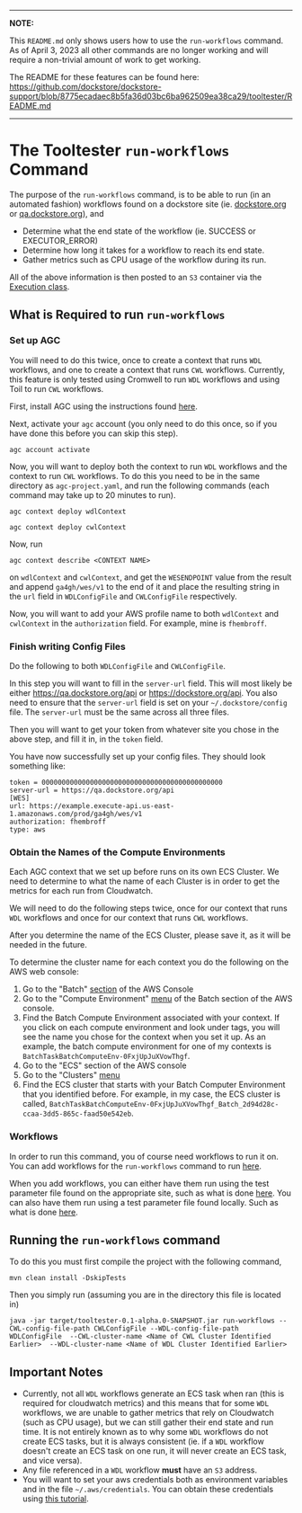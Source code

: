 
---
**NOTE:**

This `README.md` only shows users how to use the `run-workflows` command. As of April 3, 2023 all other 
commands are no longer working and will require a non-trivial amount of work to get working.

The README for these features can be found here: https://github.com/dockstore/dockstore-support/blob/8775ecadaec8b5fa36d03bc6ba962509ea38ca29/tooltester/README.md

---

# The Tooltester `run-workflows` Command

The purpose of the `run-workflows` command, is to be able to run (in an automated fashion) workflows found on a dockstore site 
(ie. [dockstore.org](https://dockstore.org/) or [qa.dockstore.org](https://qa.dockstore.org/)), and 
- Determine what the end state of the workflow (ie. SUCCESS or EXECUTOR_ERROR)
- Determine how long it takes for a workflow to reach its end state.
- Gather metrics such as CPU usage of the workflow during its run.

All of the above information is then posted to an `S3` container via the [Execution class](https://github.com/dockstore/dockstore/blob/290bc2c68640e82a44bdb8fe58c8629814739dfa/dockstore-webservice/src/main/java/io/dockstore/webservice/core/metrics/Execution.java#L36-L127).

## What is Required to run `run-workflows`

### Set up AGC
You will need to do this twice, once to create a context that runs `WDL` workflows, and one to create a context that
runs `CWL` workflows. Currently, this feature is only tested using Cromwell to run `WDL` workflows and using
Toil to run `CWL` workflows.

First, install AGC using the instructions found [here](https://aws.github.io/amazon-genomics-cli/docs/getting-started/installation/).

Next, activate your `agc` account (you only need to do this once, so if you have done this before you can skip this step).
```
agc account activate
```

Now, you will want to deploy both the context to run `WDL` workflows and the context to run `CWL` workflows. To do this you
need to be in the same directory as `agc-project.yaml`, and run the following commands (each command may take up to 20 minutes to run).
```
agc context deploy wdlContext
```
```
agc context deploy cwlContext
```

Now, run 
```
agc context describe <CONTEXT NAME>
```
on `wdlContext` and `cwlContext`, and get the `WESENDPOINT` value from the result and append `ga4gh/wes/v1` to the end of it and place
the resulting string in the `url` field in `WDLConfigFile` and `CWLConfigFile` respectively.

Now, you will want to add your AWS profile name to both `wdlContext` and `cwlContext` in the `authorization` field. For example,
mine is `fhembroff`.

### Finish writing Config Files
Do the following to both `WDLConfigFile` and `CWLConfigFile`.

In this step you will want to fill in the `server-url` field. This will most likely be either https://qa.dockstore.org/api or https://dockstore.org/api.
You also need to ensure that the `server-url` field is set on your `~/.dockstore/config` file. The `server-url` must be the same across all three files.

Then you will want to get your token from whatever site you chose in the above step, and fill it in, in the `token` field.

You have now successfully set up your config files. They should look something like:
```
token = 000000000000000000000000000000000000000000000
server-url = https://qa.dockstore.org/api
[WES]
url: https://example.execute-api.us-east-1.amazonaws.com/prod/ga4gh/wes/v1
authorization: fhembroff
type: aws
```

### Obtain the Names of the Compute Environments
Each AGC context that we set up before runs on its own ECS Cluster. We need to determine to what the name of each Cluster is in order
to get the metrics for each run from Cloudwatch.

We will need to do the following steps twice, once for our context that runs `WDL` workflows and once for our context that runs `CWL` workflows.

After you determine the name of the ECS Cluster, please save it, as it will be needed in the future.

To determine the cluster name for each context you do the following on the AWS web console:

1. Go to the "Batch" [section](https://us-east-1.console.aws.amazon.com/batch) of the AWS Console
2. Go to the "Compute Environment" [menu](https://us-east-1.console.aws.amazon.com/batch/home?region=us-east-1#console-settings/compute-environments) of the Batch section of the AWS console.
3. Find the Batch Compute Environment associated with your context. If you click on each compute environment and look under tags, you will see the name you chose for the context when you set it up. As an example, the batch compute environment for one of my contexts is `BatchTaskBatchComputeEnv-0FxjUpJuXVowThgf`.
4. Go to the "ECS" section of the AWS console
5. Go to the "Clusters" [menu](https://us-east-1.console.aws.amazon.com/ecs/v2/clusters?region=us-east-1)
6. Find the ECS cluster that starts with your Batch Computer Environment that you identified before. For example, in my case, the ECS cluster is called, `BatchTaskBatchComputeEnv-0FxjUpJuXVowThgf_Batch_2d94d28c-ccaa-3dd5-865c-faad50e542eb`.

### Workflows
In order to run this command, you of course need workflows to run it on. You can add workflows for the `run-workflows` command to run [here](https://github.com/dockstore/dockstore-support/blob/8775ecadaec8b5fa36d03bc6ba962509ea38ca29/tooltester/src/main/java/io/dockstore/tooltester/runWorkflow/WorkflowList.java#L48-L55).

When you add workflows, you can either have them run using the test parameter file found on the appropriate site, such as what is done [here](https://github.com/dockstore/dockstore-support/blob/8775ecadaec8b5fa36d03bc6ba962509ea38ca29/tooltester/src/main/java/io/dockstore/tooltester/runWorkflow/WorkflowList.java#L49). 
You can also have them run using a test parameter file found locally. Such as what is done [here](https://github.com/dockstore/dockstore-support/blob/8775ecadaec8b5fa36d03bc6ba962509ea38ca29/tooltester/src/main/java/io/dockstore/tooltester/runWorkflow/WorkflowList.java#L48).

## Running the `run-workflows` command
To do this you must first compile the project with the following command,
```
mvn clean install -DskipTests
```

Then you simply run (assuming you are in the directory this file is located in)
```
java -jar target/tooltester-0.1-alpha.0-SNAPSHOT.jar run-workflows --CWL-config-file-path CWLConfigFile --WDL-config-file-path WDLConfigFile  --CWL-cluster-name <Name of CWL Cluster Identified Earlier>  --WDL-cluster-name <Name of WDL Cluster Identified Earlier>
```


## Important Notes
- Currently, not all `WDL` workflows generate an ECS task when ran (this is required for cloudwatch metrics) and this means 
that for some `WDL` workflows, we are unable to gather metrics that rely on Cloudwatch (such as CPU usage), but we can still gather their end state and run time. It is not entirely known as to why some `WDL` workflows do
not create ECS tasks, but it is always consistent (ie. if a `WDL` workflow doesn't create an ECS task on one run, it will never create an ECS task, and vice versa).
- Any file referenced in a `WDL` workflow **must** have an `S3` address.
- You will want to set your aws credentials both as environment variables and in the file `~/.aws/credentials`. You can obtain these credentials using [this tutorial](https://wiki.oicr.on.ca/display/DOC/Access+AWS+CLI+with+MFA).

